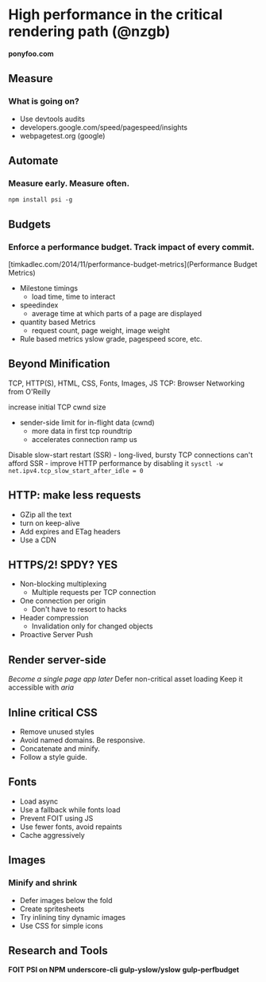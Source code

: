 # High performance in the critical rendering path (@nzgb)
**ponyfoo.com**

## Measure
### What is going on?
- Use devtools audits
- developers.google.com/speed/pagespeed/insights
- webpagetest.org (google)

## Automate
### Measure early. Measure often.
`npm install psi -g`

## Budgets
### Enforce a performance budget. Track impact of every commit.
[timkadlec.com/2014/11/performance-budget-metrics](Performance Budget Metrics)
- Milestone timings
    - load time, time to interact
- speedindex
    - average time at which parts of a page are displayed
- quantity based Metrics
    - request count, page weight, image weight
 - Rule based metrics
    yslow grade, pagespeed score, etc.

## Beyond Minification
TCP, HTTP(S), HTML, CSS, Fonts, Images, JS
TCP: Browser Networking from O'Reilly

increase initial TCP cwnd size
- sender-side limit for in-flight data (cwnd)
    - more data in first tcp roundtrip
    - accelerates connection ramp us

Disable slow-start restart (SSR)
    - long-lived, bursty TCP connections can't afford SSR
    - improve HTTP performance by disabling it
`sysctl -w net.ipv4.tcp_slow_start_after_idle = 0`

## HTTP: make less requests
- GZip all the text
- turn on keep-alive
- Add expires and ETag headers
- Use a CDN

## HTTPS/2! SPDY? **YES**
- Non-blocking multiplexing
    - Multiple requests per TCP connection
- One connection per origin
    - Don't have to resort to hacks
- Header compression
    - Invalidation only for changed objects
- Proactive Server Push

## Render server-side
*Become a single page app later*
Defer non-critical asset loading
Keep it accessible with *aria*

## Inline critical CSS
- Remove unused styles
- Avoid named domains. Be responsive.
- Concatenate and minify.
- Follow a style guide.

## Fonts
- Load async
- Use a fallback while fonts load
- Prevent FOIT using JS
- Use fewer fonts, avoid repaints
- Cache aggressively

## Images
### Minify and shrink
- Defer images below the fold
- Create spritesheets
- Try inlining tiny dynamic images
- Use CSS for simple icons

## Research and Tools
**FOIT**
**PSI on NPM**
**underscore-cli**
**gulp-yslow/yslow**
**gulp-perfbudget**
